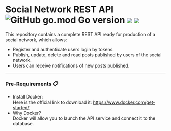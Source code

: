 # Social Network REST API ![GitHub go.mod Go version](https://img.shields.io/github/go-mod/go-version/ChrisCodeX/CRUD-MongoDBAtlas-Go) ![](https://img.shields.io/badge/PostgreSQL-316192?style=flat&logo=postgresql&logoColor=white) ![](https://img.shields.io/badge/Docker-blue?style=flat&logo=docker&logoColor=white)
This repository contains a complete REST API ready for production of a social network, which allows:
- Register and authenticate users login by tokens.
- Publish, update, delete and read posts published by users of the social network.
- Users can receive notifications of new posts published.

---

### Pre-Requirements 📋  
- Install Docker:  
Here is the official link to download it: https://www.docker.com/get-started/  
- Why Docker?  
Docker will allow you to launch the API service and connect it to the database.
